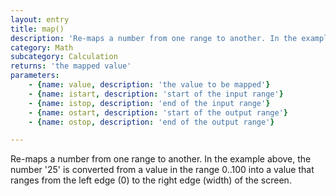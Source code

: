 ```yaml
---
layout: entry
title: map()
description: 'Re-maps a number from one range to another. In the example above, the number ''25'' is converted from a value in the range 0..100 into a value that ranges from the left edge (0) to the right edge (width) of the screen.'
category: Math
subcategory: Calculation
returns: 'the mapped value'
parameters:
    - {name: value, description: 'the value to be mapped'}
    - {name: istart, description: 'start of the input range'}
    - {name: istop, description: 'end of the input range'}
    - {name: ostart, description: 'start of the output range'}
    - {name: ostop, description: 'end of the output range'}

---
```

Re-maps a number from one range to another. In the example above, the number '25' is converted from a value in the range 0..100 into a value that ranges from the left edge (0) to the right edge (width) of the screen.